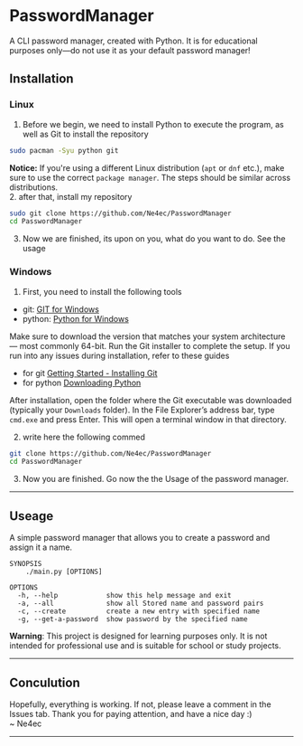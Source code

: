 # PasswordManager

A CLI password manager, created with Python. It is for educational purposes only—do not use it as your default password manager!

## Installation
### Linux
1. Before we begin, we need to install Python to execute the program, as well as Git to install the repository
```bash
sudo pacman -Syu python git 
```
**Notice:** If you're using a different Linux distribution (`apt` or `dnf` etc.), make sure to use the correct `package manager`. The steps should be similar across distributions. <br>
2. after that, install my repository
```bash
sudo git clone https://github.com/Ne4ec/PasswordManager
cd PasswordManager
```
3. Now we are finished, its upon on you, what do you want to do. See the usage
### Windows
1. First, you need to install the following tools
- git: [GIT for Windows](https://git-scm.com/downloads/win)
- python: [Python for Windows](https://www.python.org/downloads/windows/)

Make sure to download the version that matches your system architecture — most commonly 64-bit. Run the Git installer to complete the setup. If you run into any issues during installation, refer to these guides
- for git [Getting Started - Installing Git](https://git-scm.com/book/en/v2/Getting-Started-Installing-Git)
- for python [Downloading Python](https://wiki.python.org/moin/BeginnersGuide/Download)

After installation, open the folder where the Git executable was downloaded (typically your `Downloads` folder). In the File Explorer’s address bar, type `cmd.exe` and press Enter. This will open a terminal window in that directory.

2. write here the following commed
```bash
git clone https://github.com/Ne4ec/PasswordManager
cd PasswordManager
```
3. Now you are finished. Go now the the Usage of the password manager.
____
## Useage
A simple password manager that allows you to create a password and assign it a name.
```
SYNOPSIS 
    ./main.py [OPTIONS]

OPTIONS
  -h, --help            show this help message and exit
  -a, --all             show all Stored name and password pairs
  -c, --create          create a new entry with specified name
  -g, --get-a-password  show password by the specified name
```
**Warning**: This project is designed for learning purposes only. It is not intended for professional use and is suitable for school or study projects. <br>
____
## Conculution
Hopefully, everything is working. If not, please leave a comment in the Issues tab. Thank you for paying attention, and have a nice day :)<br>
~ Ne4ec
____
